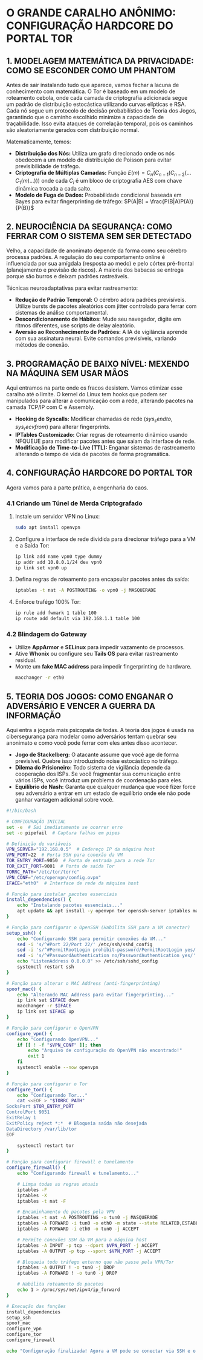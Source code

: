# O GRANDE CARALHO ANÔNIMO: CONFIGURAÇÃO HARDCORE DO PORTAL TOR

## 1. MODELAGEM MATEMÁTICA DA PRIVACIDADE: COMO SE ESCONDER COMO UM PHANTOM

Antes de sair instalando tudo que aparece, vamos fechar a lacuna de conhecimento com matemática. O Tor é baseado em um modelo de roteamento cebola, onde cada camada de criptografia adicionada segue um padrão de distribuição estocástica utilizando curvas elípticas e RSA. Cada nó segue um protocolo de decisão probabilístico de Teoria dos Jogos, garantindo que o caminho escolhido minimize a capacidade de traçabilidade. Isso evita ataques de correlação temporal, pois os caminhos são aleatoriamente gerados com distribuição normal.

Matematicamente, temos:
- **Distribuição dos Nós:** Utiliza um grafo direcionado onde os nós obedecem a um modelo de distribuição de Poisson para evitar previsibilidade de tráfego.
- **Criptografia de Múltiplas Camadas:** Função $E(m) = C_n (C_{n-1} (C_{n-2} (\dots C_1(m) \dots )))$ onde cada $C_i$ é um bloco de criptografia AES com chave dinâmica trocada a cada salto.
- **Modelo de Fuga de Dados:** Probabilidade condicional baseada em Bayes para evitar fingerprinting de tráfego: $P(A|B) = \frac{P(B|A)P(A)}{P(B)}$

## 2. NEUROCIÊNCIA DA SEGURANÇA: COMO FERRAR COM O SISTEMA SEM SER DETECTADO

Velho, a capacidade de anonimato depende da forma como seu cérebro processa padrões. A regulação do seu comportamento online é influenciada por sua amígdala (resposta ao medo) e pelo córtex pré-frontal (planejamento e previsão de riscos). A maioria dos babacas se entrega porque são burros e deixam padrões rastreáveis.

Técnicas neuroadaptativas para evitar rastreamento:
- **Redução de Padrão Temporal:** O cérebro adora padrões previsíveis. Utilize bursts de pacotes aleatórios com jitter controlado para ferrar com sistemas de análise comportamental.
- **Descondicionamento de Hábitos:** Mude seu navegador, digite em ritmos diferentes, use scripts de delay aleatório.
- **Aversão ao Reconhecimento de Padrões:** A IA de vigilância aprende com sua assinatura neural. Evite comandos previsíveis, variando métodos de conexão.

## 3. PROGRAMAÇÃO DE BAIXO NÍVEL: MEXENDO NA MÁQUINA SEM USAR MÃOS

Aqui entramos na parte onde os fracos desistem. Vamos otimizar esse caralho até o limite. O kernel do Linux tem hooks que podem ser manipulados para alterar a comunicação com a rede, alterando pacotes na camada TCP/IP com C e Assembly.

- **Hooking de Syscalls:** Modificar chamadas de rede ($sys_sendto$, $sys_recvfrom$) para alterar fingerprints.
- **IPTables Customizado:** Criar regras de roteamento dinâmico usando NFQUEUE para modificar pacotes antes que saiam da interface de rede.
- **Modificação de Time-to-Live (TTL):** Enganar sistemas de rastreamento alterando o tempo de vida de pacotes de forma programática.

## 4. CONFIGURAÇÃO HARDCORE DO PORTAL TOR

Agora vamos para a parte prática, a engenharia do caos.

### 4.1 Criando um Túnel de Merda Criptografado
1. Instale um servidor VPN no Linux:
   ```bash
   sudo apt install openvpn
   ```
2. Configure a interface de rede dividida para direcionar tráfego para a VM e a Saída Tor:
   ```bash
   ip link add name vpn0 type dummy
   ip addr add 10.8.0.1/24 dev vpn0
   ip link set vpn0 up
   ```
3. Defina regras de roteamento para encapsular pacotes antes da saída:
   ```bash
   iptables -t nat -A POSTROUTING -o vpn0 -j MASQUERADE
   ```
4. Enforce trafégo 100% Tor:
   ```bash
   ip rule add fwmark 1 table 100
   ip route add default via 192.168.1.1 table 100
   ```

### 4.2 Blindagem do Gateway
- Utilize **AppArmor** e **SELinux** para impedir vazamento de processos.
- Ative **Whonix** ou configure seu **Tails OS** para evitar rastreamento residual.
- Monte um **fake MAC address** para impedir fingerprinting de hardware.
  ```bash
  macchanger -r eth0
  ```

## 5. TEORIA DOS JOGOS: COMO ENGANAR O ADVERSÁRIO E VENCER A GUERRA DA INFORMAÇÃO

Aqui entra a jogada mais psicopata de todas. A teoria dos jogos é usada na cibersegurança para modelar como adversários tentam quebrar seu anonimato e como você pode ferrar com eles antes disso acontecer.

- **Jogo de Stackelberg:** O atacante assume que você age de forma previsível. Quebre isso introduzindo noise estocástico no tráfego.
- **Dilema do Prisioneiro:** Todo sistema de vigilância depende da cooperação dos ISPs. Se você fragmentar sua comunicação entre vários ISPs, você introduz um problema de coordenação para eles.
- **Equilíbrio de Nash:** Garanta que qualquer mudança que você fizer force seu adversário a entrar em um estado de equilíbrio onde ele não pode ganhar vantagem adicional sobre você.

```sh
#!/bin/bash

# CONFIGURAÇÃO INICIAL
set -e  # Sai imediatamente se ocorrer erro
set -o pipefail  # Captura falhas em pipes

# Definição de variáveis
VPN_SERVER="192.168.0.5"  # Endereço IP da máquina host
VPN_PORT=22  # Porta SSH para conexão da VM
TOR_ENTRY_PORT=9050  # Porta de entrada para a rede Tor
TOR_EXIT_PORT=9001  # Porta de saída Tor
TORRC_PATH="/etc/tor/torrc"
VPN_CONF="/etc/openvpn/config.ovpn"
IFACE="eth0"  # Interface de rede da máquina host

# Função para instalar pacotes essenciais
install_dependencies() {
    echo "Instalando pacotes essenciais..."
    apt update && apt install -y openvpn tor openssh-server iptables macchanger
}

# Função para configurar o OpenSSH (Habilita SSH para a VM conectar)
setup_ssh() {
    echo "Configurando SSH para permitir conexões da VM..."
    sed -i 's/^#Port 22/Port 22/' /etc/ssh/sshd_config
    sed -i 's/^#PermitRootLogin prohibit-password/PermitRootLogin yes/' /etc/ssh/sshd_config
    sed -i 's/^#PasswordAuthentication no/PasswordAuthentication yes/' /etc/ssh/sshd_config
    echo "ListenAddress 0.0.0.0" >> /etc/ssh/sshd_config
    systemctl restart ssh
}

# Função para alterar o MAC Address (anti-fingerprinting)
spoof_mac() {
    echo "Alterando MAC Address para evitar fingerprinting..."
    ip link set $IFACE down
    macchanger -r $IFACE
    ip link set $IFACE up
}

# Função para configurar o OpenVPN
configure_vpn() {
    echo "Configurando OpenVPN..."
    if [[ ! -f "$VPN_CONF" ]]; then
        echo "Arquivo de configuração do OpenVPN não encontrado!"
        exit 1
    fi
    systemctl enable --now openvpn
}

# Função para configurar o Tor
configure_tor() {
    echo "Configurando Tor..."
    cat <<EOF > "$TORRC_PATH"
SocksPort $TOR_ENTRY_PORT
ControlPort 9051
ExitRelay 1
ExitPolicy reject *:*  # Bloqueia saída não desejada
DataDirectory /var/lib/tor
EOF

    systemctl restart tor
}

# Função para configurar firewall e tunelamento
configure_firewall() {
    echo "Configurando firewall e tunelamento..."

    # Limpa todas as regras atuais
    iptables -F
    iptables -X
    iptables -t nat -F

    # Encaminhamento de pacotes pela VPN
    iptables -t nat -A POSTROUTING -o tun0 -j MASQUERADE
    iptables -A FORWARD -i tun0 -o eth0 -m state --state RELATED,ESTABLISHED -j ACCEPT
    iptables -A FORWARD -i eth0 -o tun0 -j ACCEPT

    # Permite conexões SSH da VM para a máquina host
    iptables -A INPUT -p tcp --dport $VPN_PORT -j ACCEPT
    iptables -A OUTPUT -p tcp --sport $VPN_PORT -j ACCEPT

    # Bloqueia todo tráfego externo que não passe pela VPN/Tor
    iptables -A OUTPUT ! -o tun0 -j DROP
    iptables -A FORWARD ! -o tun0 -j DROP

    # Habilita roteamento de pacotes
    echo 1 > /proc/sys/net/ipv4/ip_forward
}

# Execução das funções
install_dependencies
setup_ssh
spoof_mac
configure_vpn
configure_tor
configure_firewall

echo "Configuração finalizada! Agora a VM pode se conectar via SSH e o tráfego está roteado via VPN e Tor."

```
